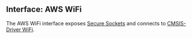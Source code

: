Interface: AWS WiFi
-------------------

The AWS WiFi interface exposes [Secure Sockets](https://docs.aws.amazon.com/freertos/latest/userguide/secure-sockets.html) and
connects to [CMSIS-Driver WiFi](https://arm-software.github.io/CMSIS_5/Driver/html/group__wifi__interface__gr.html).
